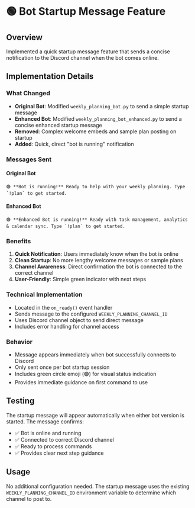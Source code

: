 # 🟢 Bot Startup Message Feature

## Overview
Implemented a quick startup message feature that sends a concise notification to the Discord channel when the bot comes online.

## Implementation Details

### What Changed
- **Original Bot**: Modified `weekly_planning_bot.py` to send a simple startup message
- **Enhanced Bot**: Modified `weekly_planning_bot_enhanced.py` to send a concise enhanced startup message
- **Removed**: Complex welcome embeds and sample plan posting on startup
- **Added**: Quick, direct "bot is running" notification

### Messages Sent

#### Original Bot
```
🟢 **Bot is running!** Ready to help with your weekly planning. Type `!plan` to get started.
```

#### Enhanced Bot  
```
🟢 **Enhanced Bot is running!** Ready with task management, analytics & calendar sync. Type `!plan` to get started.
```

### Benefits
1. **Quick Notification**: Users immediately know when the bot is online
2. **Clean Startup**: No more lengthy welcome messages or sample plans
3. **Channel Awareness**: Direct confirmation the bot is connected to the correct channel
4. **User-Friendly**: Simple green indicator with next steps

### Technical Implementation
- Located in the `on_ready()` event handler
- Sends message to the configured `WEEKLY_PLANNING_CHANNEL_ID`
- Uses Discord channel object to send direct message
- Includes error handling for channel access

### Behavior
- Message appears immediately when bot successfully connects to Discord
- Only sent once per bot startup session
- Includes green circle emoji (🟢) for visual status indication
- Provides immediate guidance on first command to use

## Testing
The startup message will appear automatically when either bot version is started. The message confirms:
- ✅ Bot is online and running
- ✅ Connected to correct Discord channel  
- ✅ Ready to process commands
- ✅ Provides clear next step guidance

## Usage
No additional configuration needed. The startup message uses the existing `WEEKLY_PLANNING_CHANNEL_ID` environment variable to determine which channel to post to. 